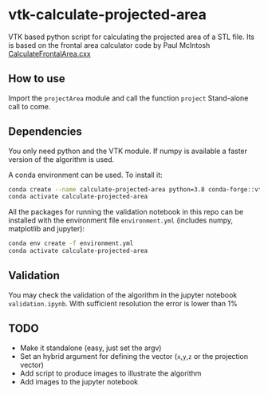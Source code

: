 
# vtk-calculate-projected-area

VTK based python script for calculating the projected area of a STL file.
Its is based on the frontal area calculator code by Paul McIntosh
[CalculateFrontalArea.cxx](https://github.com/internetscooter/Vespa-Labs/blob/master/VespaCFD/CalculateFrontalArea/CalculateFrontalArea.cxx)


## How to use

Import the `projectArea` module and call the function `project`
Stand-alone call to come.


## Dependencies

You only need python and the VTK module.
If numpy is available a faster version of the algorithm is used.

A conda environment can be used. To install it:

```bash
conda create --name calculate-projected-area python=3.8 conda-forge::vtk==9.0.3 conda-forge::libstdcxx-ng
conda activate calculate-projected-area
```

All the packages for running the validation notebook in this repo can be installed
with the environment file `environment.yml` (includes numpy, matplotlib and jupyter):

```bash
conda env create -f environment.yml
conda activate calculate-projected-area
```


## Validation

You may check the validation of the algorithm in the jupyter notebook
`validation.ipynb`. With sufficient resolution the error is lower than 1% 


## TODO

- Make it standalone (easy, just set the argv)
- Set an hybrid argument for defining the vector (`x`,`y`,`z` or the projection vector)
- Add script to produce images to illustrate the algorithm
- Add images to the jupyter notebook
